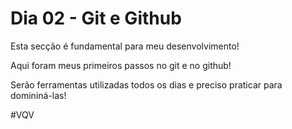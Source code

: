 # Dia 02 - Git e Github

Esta secção é fundamental para meu desenvolvimento!

Aqui foram meus primeiros passos no git e no github!

Serão ferramentas utilizadas todos os dias e preciso praticar para domininá-las!

#VQV